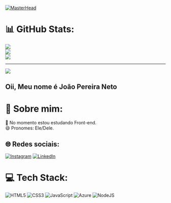 [![MasterHead](https://i.pinimg.com/originals/e1/7a/b9/e17ab9681bec36303a67cd0e13a7b170.gif)]()


# 📊 GitHub Stats:
![](https://github-readme-stats.vercel.app/api?username=joao8675&theme=blueberry&hide_border=true&include_all_commits=true&count_private=true)<br/>
![](https://github-readme-streak-stats.herokuapp.com/?user=joao8675&theme=blueberry&hide_border=true)<br/>
![](https://github-readme-stats.vercel.app/api/top-langs/?username=joao8675&theme=blueberry&hide_border=true&include_all_commits=true&count_private=true&layout=compact)

---
[![](https://visitcount.itsvg.in/api?id=joao8675&icon=0&color=0)](https://visitcount.itsvg.in)
## Oii, Meu nome é João Pereira Neto

# 💫 Sobre mim:
🌱 No momento estou estudando Front-end.<br>😄 Pronomes: Ele/Dele.


## 🌐 Redes sociais:
[![Instagram](https://img.shields.io/badge/Instagram-%23E4405F.svg?logo=Instagram&logoColor=white)](https://instagram.com/ztx.jp__) [![LinkedIn](https://img.shields.io/badge/LinkedIn-%230077B5.svg?logo=linkedin&logoColor=white)](https://linkedin.com/in/joao-pereira-neto-481961297) 

# 💻 Tech Stack:
![HTML5](https://img.shields.io/badge/html5-%23E34F26.svg?style=for-the-badge&logo=html5&logoColor=white) ![CSS3](https://img.shields.io/badge/css3-%231572B6.svg?style=for-the-badge&logo=css3&logoColor=white) ![JavaScript](https://img.shields.io/badge/javascript-%23323330.svg?style=for-the-badge&logo=javascript&logoColor=%23F7DF1E) ![Azure](https://img.shields.io/badge/azure-%230072C6.svg?style=for-the-badge&logo=microsoftazure&logoColor=white) ![NodeJS](https://img.shields.io/badge/node.js-6DA55F?style=for-the-badge&logo=node.js&logoColor=white)


